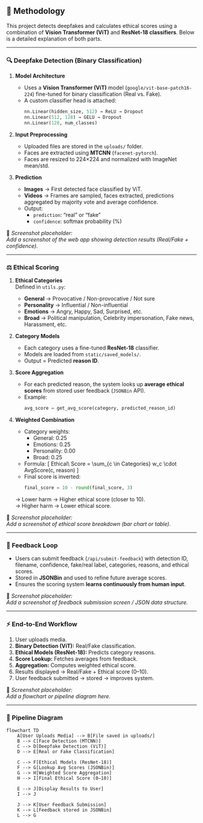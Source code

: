 ## 🧠 Methodology

This project detects deepfakes and calculates ethical scores using a combination of **Vision Transformer (ViT)** and **ResNet-18 classifiers**. Below is a detailed explanation of both parts.

---

### 🔍 Deepfake Detection (Binary Classification)

1. **Model Architecture**
   - Uses a **Vision Transformer (ViT)** model (`google/vit-base-patch16-224`) fine-tuned for binary classification (Real vs. Fake).
   - A custom classifier head is attached:
     ```python
     nn.Linear(hidden_size, 512) → ReLU → Dropout  
     nn.Linear(512, 128) → GELU → Dropout  
     nn.Linear(128, num_classes)
     ```

2. **Input Preprocessing**
   - Uploaded files are stored in the `uploads/` folder.
   - Faces are extracted using **MTCNN** (`facenet-pytorch`).
   - Faces are resized to 224×224 and normalized with ImageNet mean/std.

3. **Prediction**
   - **Images** → First detected face classified by ViT.  
   - **Videos** → Frames are sampled, faces extracted, predictions aggregated by majority vote and average confidence.  
   - Output:
     - `prediction`: “real” or “fake”  
     - `confidence`: softmax probability (%)  

📸 *Screenshot placeholder:*  
_Add a screenshot of the web app showing detection results (Real/Fake + confidence)._  

---

### ⚖️ Ethical Scoring

1. **Ethical Categories**  
   Defined in `utils.py`:  
   - **General** → Provocative / Non-provocative / Not sure  
   - **Personality** → Influential / Non-influential  
   - **Emotions** → Angry, Happy, Sad, Surprised, etc.  
   - **Broad** → Political manipulation, Celebrity impersonation, Fake news, Harassment, etc.  

2. **Category Models**
   - Each category uses a fine-tuned **ResNet-18** classifier.
   - Models are loaded from `static/saved_models/`.  
   - Output = Predicted **reason ID**.

3. **Score Aggregation**
   - For each predicted reason, the system looks up **average ethical scores** from stored user feedback (`JSONBin` API).  
   - Example:
     ```python
     avg_score = get_avg_score(category, predicted_reason_id)
     ```

4. **Weighted Combination**
   - Category weights:
     - General: 0.25  
     - Emotions: 0.25  
     - Personality: 0.00  
     - Broad: 0.25  
   - Formula:
     \[
     Ethical\ Score = \sum_{c \in Categories} w_c \cdot AvgScore(c, reason)
     \]
   - Final score is inverted:
     ```python
     final_score = 10 - round(final_score, 3)
     ```

   → Lower harm → Higher ethical score (closer to 10).  
   → Higher harm → Lower ethical score.

📸 *Screenshot placeholder:*  
_Add a screenshot of ethical score breakdown (bar chart or table)._  

---

### 🔄 Feedback Loop

- Users can submit feedback (`/api/submit-feedback`) with detection ID, filename, confidence, fake/real label, categories, reasons, and ethical scores.  
- Stored in **JSONBin** and used to refine future average scores.  
- Ensures the scoring system **learns continuously from human input**.

📸 *Screenshot placeholder:*  
_Add a screenshot of feedback submission screen / JSON data structure._  

---

### ⚡ End-to-End Workflow

1. User uploads media.  
2. **Binary Detection (ViT):** Real/Fake classification.  
3. **Ethical Models (ResNet-18):** Predicts category reasons.  
4. **Score Lookup:** Fetches averages from feedback.  
5. **Aggregation:** Computes weighted ethical score.  
6. Results displayed → Real/Fake + Ethical score (0–10).  
7. User feedback submitted → stored → improves system.

📸 *Screenshot placeholder:*  
_Add a flowchart or pipeline diagram here._  

---

### 🔗 Pipeline Diagram

```mermaid
flowchart TD
    A[User Uploads Media] --> B[File saved in uploads/]
    B --> C[Face Detection (MTCNN)]
    C --> D[Deepfake Detection (ViT)]
    D --> E[Real or Fake Classification]

    C --> F[Ethical Models (ResNet-18)]
    F --> G[Lookup Avg Scores (JSONBin)]
    G --> H[Weighted Score Aggregation]
    H --> I[Final Ethical Score (0–10)]

    E --> J[Display Results to User]
    I --> J

    J --> K[User Feedback Submission]
    K --> L[Feedback stored in JSONBin]
    L --> G
